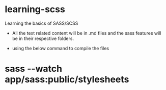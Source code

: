 # learning-scss

Learning the basics of SASS/SCSS

- All the text related content will be in .md files and the sass features will be in their respective folders.

- using the below command to compile the files
# sass --watch app/sass:public/stylesheets